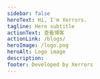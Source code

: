 ```yaml
---
sidebar: false
heroText: Hi, I'm Xerrors.
tagline: Hero subtitle
actionText: 查看博客
actionLink: /blogs/
heroImage: /logo.png
heroAlt: Logo image
description: 
footer: Developed by Xerrors
---
```


<HomePage class="my-home" :frontmatter="frontmatter"/>

<script>
import { defineComponent } from 'vue'
import HomePage from '@components/HomePage.vue'
import { usePageFrontmatter } from '@vuepress/client'
export default defineComponent({
  name: 'Home',
  components: {
    HomePage,
  },
  setup() {
    const frontmatter = usePageFrontmatter();

    return {
      frontmatter
    }
  }
})
</script>

<style lang='scss' scoped>
.my-home {

  footer {
    display: none;
  }
}
</style>

<!-- <style lang='scss'>
.theme-default-content {
  max-width: var(--page-width-w)!important;
}
</style> -->
